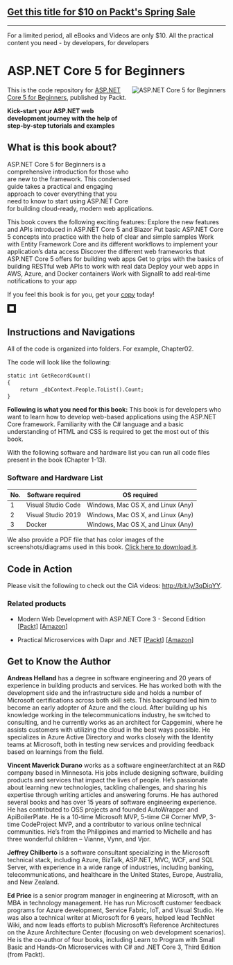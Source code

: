 ## [Get this title for $10 on Packt's Spring Sale](https://www.packt.com/B16559?utm_source=github&utm_medium=packt-github-repo&utm_campaign=spring_10_dollar_2022)
-----
For a limited period, all eBooks and Videos are only $10. All the practical content you need \- by developers, for developers

# ASP.NET Core 5 for Beginners

<a href="https://www.packtpub.com/product/asp-net-core-5-for-beginners/9781800567184?utm_source=github&utm_medium=repository&utm_campaign=9781800567184"><img src="https://static.packt-cdn.com/products/9781800567184/cover/smaller" alt="ASP.NET Core 5 for Beginners" height="256px" align="right"></a>

This is the code repository for [ASP.NET Core 5 for Beginners](https://www.packtpub.com/product/asp-net-core-5-for-beginners/9781800567184?utm_source=github&utm_medium=repository&utm_campaign=9781800567184), published by Packt.

**Kick-start your ASP.NET web development journey with the help of step-by-step tutorials and examples**

## What is this book about?
ASP.NET Core 5 for Beginners is a comprehensive introduction for those who are new to the framework. This condensed guide takes a practical and engaging approach to cover everything that you need to know to start using ASP.NET Core for building cloud-ready, modern web applications. 

This book covers the following exciting features:
Explore the new features and APIs introduced in ASP.NET Core 5 and Blazor
Put basic ASP.NET Core 5 concepts into practice with the help of clear and simple samples
Work with Entity Framework Core and its different workflows to implement your application’s data access
Discover the different web frameworks that ASP.NET Core 5 offers for building web apps
Get to grips with the basics of building RESTful web APIs to work with real data
Deploy your web apps in AWS, Azure, and Docker containers
Work with SignalR to add real-time notifications to your app	

If you feel this book is for you, get your [copy](https://www.amazon.com/dp/1800567189) today!

<a href="https://www.packtpub.com/?utm_source=github&utm_medium=banner&utm_campaign=GitHubBanner"><img src="https://raw.githubusercontent.com/PacktPublishing/GitHub/master/GitHub.png" 
alt="https://www.packtpub.com/" border="5" /></a>

## Instructions and Navigations
All of the code is organized into folders. For example, Chapter02.

The code will look like the following:
```
static int GetRecordCount()
{
    return _dbContext.People.ToList().Count;
}
```

**Following is what you need for this book:**
This book is for developers who want to learn how to develop web-based applications using the ASP.NET Core framework. Familiarity with the C# language and a basic understanding of HTML and CSS is required to get the most out of this book.

With the following software and hardware list you can run all code files present in the book (Chapter 1-13).
### Software and Hardware List
| No. | Software required | OS required |
| -------- | ------------------------------------ | ----------------------------------- |
| 1 | Visual Studio Code | Windows, Mac OS X, and Linux (Any) |
| 2 | Visual Studio 2019 | Windows, Mac OS X, and Linux (Any) |
| 3 | Docker | Windows, Mac OS X, and Linux (Any) |


We also provide a PDF file that has color images of the screenshots/diagrams used in this book. [Click here to download it](https://static.packt-cdn.com/downloads/9781800567184_ColorImages.pdf).

## Code in Action
Please visit the following to check out the CiA videos: http://bit.ly/3qDiqYY.

### Related products
* Modern Web Development with ASP.NET Core 3 - Second Edition [[Packt]](https://www.packtpub.com/product/modern-web-development-with-asp-net-core-3-second-edition/9781789619768?utm_source=github&utm_medium=repository&utm_campaign=9781789619768) [[Amazon]](https://www.amazon.com/dp/1789619769)

* Practical Microservices with Dapr and .NET [[Packt]](https://www.packtpub.com/product/practical-microservices-with-dapr-and-net/9781800568372?utm_source=github&utm_medium=repository&utm_campaign=9781800568372) [[Amazon]](https://www.amazon.com/dp/1800568371)
## Get to Know the Author
**Andreas Helland** has a degree in software engineering and 20 years of experience in building products and services. He has worked both with the development side and the infrastructure side and holds a number of Microsoft certifications across both skill sets. This background led him to become an early adopter of Azure and the cloud. After building up his knowledge working in the telecommunications industry, he switched to consulting, and he currently works as an architect for Capgemini, where he assists customers with utilizing the cloud in the best ways possible. He specializes in Azure Active Directory and works closely with the Identity teams at Microsoft, both in testing new services and providing feedback based on learnings from the field.

**Vincent Maverick Durano** works as a software engineer/architect at an R&D company based in Minnesota. His jobs include designing software, building products and services that impact the lives of people. He’s passionate about learning new technologies, tackling challenges, and sharing his expertise through writing articles and answering forums. He has authored several books and has over 15 years of software engineering experience. He has contributed to OSS projects and founded AutoWrapper and ApiBoilerPlate. He is a 10-time Microsoft MVP, 5-time C# Corner MVP, 3-time CodeProject MVP, and a contributor to various online technical communities. He’s from the Philippines and married to Michelle and has three wonderful children – Vianne, Vynn, and Vjor.

**Jeffrey Chilberto** is a software consultant specializing in the Microsoft technical stack, including Azure, BizTalk, ASP.NET, MVC, WCF, and SQL Server, with experience in a wide range of industries, including banking, telecommunications, and healthcare in the United States, Europe, Australia, and New Zealand.


**Ed Price** is a senior program manager in engineering at Microsoft, with an MBA in technology management. He has run Microsoft customer feedback programs for Azure development, Service Fabric, IoT, and Visual Studio. He was also a technical writer at Microsoft for 6 years, helped lead TechNet Wiki, and now leads efforts to publish Microsoft’s Reference Architectures on the Azure Architecture Center (focusing on web development scenarios). He is the co-author of four books, including Learn to Program with Small Basic and Hands-On Microservices with C# and .NET Core 3, Third Edition (from Packt).


